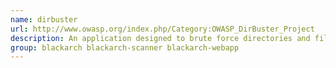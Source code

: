 ```yaml
---
name: dirbuster
url: http://www.owasp.org/index.php/Category:OWASP_DirBuster_Project
description: An application designed to brute force directories and files names on web/application servers.
group: blackarch blackarch-scanner blackarch-webapp
---
```

